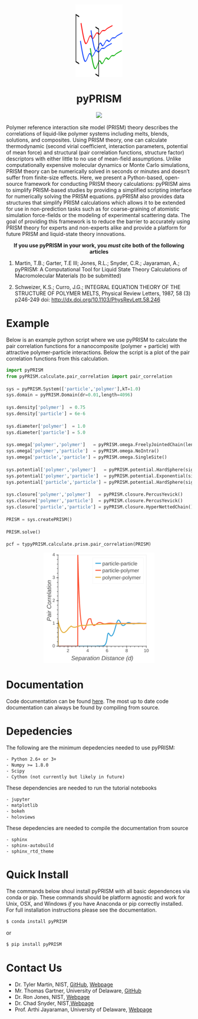 <p align="center">
    <img src='./img/graphic.png' />
</p>
<h1 align="center">pyPRISM</h1>
<p align="center"> <img src='http://pyprism.readthedocs.io/en/latest/?badge=latest' /> </p>
<p>
Polymer reference interaction site model (PRISM) theory describes the
correlations of liquid-like polymer systems including melts, blends, solutions,
and composites. Using PRISM theory, one can calculate thermodynamic (second
virial coefficient,  interaction parameters, potential of mean force) and
structural (pair correlation functions, structure factor) descriptors with
either little to no use of mean-field assumptions. Unlike computationally
expensive molecular dynamics or Monte Carlo simulations, PRISM theory can be
numerically solved in seconds or minutes and doesn’t suffer from finite-size
effects. Here, we present a Python-based, open-source framework for conducting
PRISM theory calculations: pyPRISM aims to simplify PRISM-based studies by
providing a simplified scripting interface for numerically solving the PRISM
equations. pyPRISM also provides data structures that simplify PRISM
calculations which allows it to be extended for use in non-prediction tasks
such as for coarse-graining of atomistic simulation force-fields or the
modeling of experimental scattering data. The goal of providing this framework
is to reduce the barrier to accurately using PRISM theory for experts and
non-experts alike and provide a platform for future PRISM and liquid-state
theory innovations. 
</p>

<p align="center"> <b>If you use pyPRISM in your work, you <i>must</i> cite both of the following articles</b></p>

1. Martin, T.B.; Garter, T.E III; Jones, R.L.; Snyder, C.R.; Jayaraman, A.;
   pyPRISM: A Computational Tool for Liquid State Theory Calculations of
   Macromolecular Materials (to be submitted)

2. Schweizer, K.S.; Curro, J.G.; INTEGRAL EQUATION THEORY OF THE STRUCTURE OF
   POLYMER MELTS, Physical Review Letters, 1987, 58 (3) p246-249 doi:
   http://dx.doi.org/10.1103/PhysRevLett.58.246


Example
=======
Below is an example python script where we use pyPRISM to calculate the pair
correlation functions for a nanocomposite (polymer + particle) with attractive
polymer-particle interactions. Below the script is a plot of the pair
correlation functions from this calculation.

```python
import pyPRISM
from pyPRISM.calculate.pair_correlation import pair_correlation

sys = pyPRISM.System(['particle','polymer'],kT=1.0)
sys.domain = pyPRISM.Domain(dr=0.01,length=4096)
    
sys.density['polymer']  = 0.75
sys.density['particle'] = 6e-6

sys.diameter['polymer']  = 1.0
sys.diameter['particle'] = 5.0

sys.omega['polymer','polymer']   = pyPRISM.omega.FreelyJointedChain(length=100,l=4.0/3.0)
sys.omega['polymer','particle']  = pyPRISM.omega.NoIntra()
sys.omega['particle','particle'] = pyPRISM.omega.SingleSite()

sys.potential['polymer','polymer']   = pyPRISM.potential.HardSphere(sigma=1.0)
sys.potential['polymer','particle']  = pyPRISM.potential.Exponential(sigma=3.0,alpha=0.5,epsilon=1.0)
sys.potential['particle','particle'] = pyPRISM.potential.HardSphere(sigma=5.0)

sys.closure['polymer','polymer']   = pyPRISM.closure.PercusYevick()
sys.closure['polymer','particle']  = pyPRISM.closure.PercusYevick()
sys.closure['particle','particle'] = pyPRISM.closure.HyperNettedChain()

PRISM = sys.createPRISM()

PRISM.solve()

pcf = typyPRISM.calculate.prism.pair_correlation(PRISM)
```
<p align="center">
    <img src='./img/plot.png' />
</p>

Documentation
=============
Code documentation can be found [here](https://pyPRISM.readthedocs.io/). The most up to
date code documentation can always be found by compiling from source. 

Depedencies
===========
The following are the minimum depedencies needed to use pyPRISM:

    - Python 2.6+ or 3+
    - Numpy >= 1.8.0
    - Scipy
    - Cython (not currently but likely in future)

These dependencies are needed to run the tutorial notebooks 
    
    - jupyter
    - matplotlib
    - bokeh
    - holoviews

These depedencies are needed to compile the documentation from source
    
    - sphinx
    - sphinx-autobuild
    - sphinx_rtd_theme


Quick Install
=============
The commands below shoul install pyPRISM with all basic dependences via conda or pip. These commands
should be platform agnostic and work for Unix, OSX, and Windows *if* you have
Anaconda or pip correctly installed.  For full installation instructions please
see the documentation. 

``` bash
$ conda install pyPRISM
```

or

``` bash
$ pip install pyPRISM
```

Contact Us
============
- Dr. Tyler Martin, NIST, [GitHub](https://github.com/martintb),
                          [Webpage](https://www.nist.gov/people/tyler-martin)
- Mr. Thomas Gartner, University of Delaware, [GitHub](https://github.com/tgartner)
- Dr. Ron Jones, NIST, [Webpage](https://www.nist.gov/people/ronald-l-jones)
- Dr. Chad Snyder, NIST,[Webpage](https://www.nist.gov/people/chad-r-snyder)
- Prof. Arthi Jayaraman, University of Delaware, [Webpage](https://udel.edu/~arthij)


